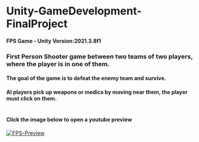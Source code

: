 # Unity-GameDevelopment-FinalProject
#### FPS Game - Unity Version:2021.3.8f1
### First Person Shooter game between two teams of two players, where the player is in one of them.
#### The goal of the game is to defeat the enemy team and survive.
#### AI players pick up weapons or medics by moving near them, the player must click on them.
#
#### Click the image below to open a youtube preview
[![FPS-Preview](https://user-images.githubusercontent.com/75164307/194331722-33401959-521a-4be4-bb79-284d3d6fb3df.jpg)](https://www.youtube.com/watch?v=rv0s_7tfKOY "FPS - Preview")
